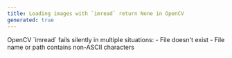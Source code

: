 ```yaml
---
title: Loading images with `imread` return None in OpenCV
generated: true
---
```


<div markdown="1" class="ans">
OpenCV `imread` fails silently in multiple situations:
- File doesn't exist
- File name or path contains non-ASCII characters
</div>
